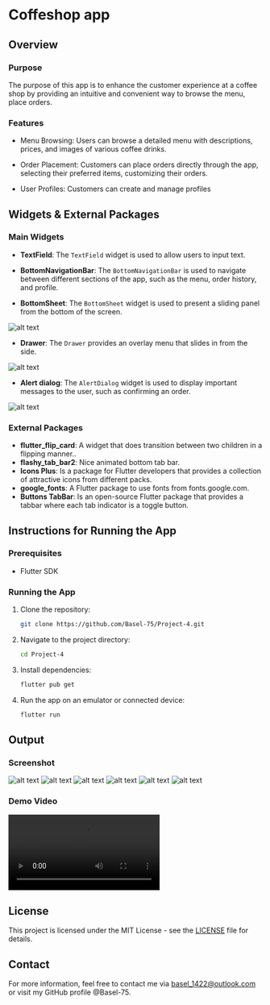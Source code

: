 # Coffeshop app

## Overview

### Purpose
The purpose of this app is to enhance the customer experience at a coffee shop by providing an intuitive and convenient way to browse the menu, place orders.

### Features
- Menu Browsing: Users can browse a detailed menu with descriptions, prices, and images of various coffee drinks.

- Order Placement: Customers can place orders directly through the app, selecting their preferred items, customizing their orders.

- User Profiles: Customers can create and manage profiles

## Widgets & External Packages

### Main Widgets
- **TextField**: The `TextField` widget is used to allow users to input text.

- **BottomNavigationBar**: The `BottomNavigationBar` is used to navigate between different sections of the app, such as the menu, order history, and profile.

- **BottomSheet**: The `BottomSheet` widget is used to present a sliding panel from the bottom of the screen.

![alt text](assest/readme/sheet.png)

- **Drawer**: The `Drawer` provides an overlay menu that slides in from the side.

![alt text](assest/readme/drawer.png)

- **Alert dialog**: The `AlertDialog` widget is used to display important messages to the user, such as confirming an order.

![alt text](assest/readme/alert.png)

### External Packages
- **flutter_flip_card**: A widget that does transition between two children in a flipping manner..
- **flashy_tab_bar2**: Nice animated bottom tab bar.
- **Icons Plus**: Is a package for Flutter developers that provides a collection of attractive icons from different packs.
- **google_fonts**: A Flutter package to use fonts from fonts.google.com.
- **Buttons TabBar**:  Is an open-source Flutter package that provides a tabbar where each tab indicator is a toggle button.

## Instructions for Running the App

### Prerequisites
- Flutter SDK

### Running the App
1. Clone the repository: 
   ```bash
   git clone https://github.com/Basel-75/Project-4.git
2. Navigate to the project directory: 
   ```bash
   cd Project-4

3. Install dependencies: 
   ```bash
   flutter pub get

4. Run the app on an emulator or connected device: 
   ```bash
   flutter run


## Output

### Screenshot

![alt text](assest/readme/login.png)
![alt text](assest/readme/signup.png)
![alt text](assest/readme/home.png)
![alt text](assest/readme/info.png)
![alt text](assest/readme/order.png)
![alt text](assest/readme/profile.png)

### Demo Video

![assest/readme/demo.mp4](assest/readme/demo.mp4)

## License

This project is licensed under the MIT License - see the [LICENSE](LICENSE) file for details.

## Contact

For more information, feel free to contact me via basel_1422@outlook.com or visit my GitHub profile @Basel-75.
